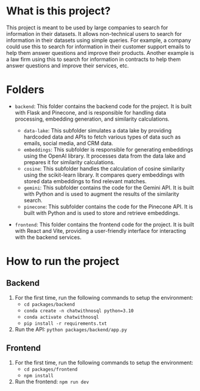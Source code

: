 # What is this project?

This project is meant to be used by large companies to search for information in their datasets. It allows non-technical users to search for information in their datasets using simple queries. For example, a company could use this to search for information in their customer support emails to help them answer questions and improve their products. Another example is a law firm using this to search for information in contracts to help them answer questions and improve their services, etc.

# Folders

- `backend`: This folder contains the backend code for the project. It is built with Flask and Pinecone, and is responsible for handling data processing, embedding generation, and similarity calculations.
  - `data-lake`: This subfolder simulates a data lake by providing hardcoded data and APIs to fetch various types of data such as emails, social media, and CRM data.
  - `embeddings`: This subfolder is responsible for generating embeddings using the OpenAI library. It processes data from the data lake and prepares it for similarity calculations.
  - `cosine`: This subfolder handles the calculation of cosine similarity using the scikit-learn library. It compares query embeddings with stored data embeddings to find relevant matches.
  - `gemini`: This subfolder contains the code for the Gemini API. It is built with Python and is used to augment the results of the similarity search.
  - `pinecone`: This subfolder contains the code for the Pinecone API. It is built with Python and is used to store and retrieve embeddings.

- `frontend`: This folder contains the frontend code for the project. It is built with React and Vite, providing a user-friendly interface for interacting with the backend services.


# How to run the project

## Backend
1. For the first time, run the following commands to setup the environment:
   - `cd packages/backend`
   - `conda create -n chatwithnosql python=3.10`
   - `conda activate chatwithnosql`
   - `pip install -r requirements.txt`
2. Run the API: `python packages/backend/app.py`

## Frontend
1. For the first time, run the following commands to setup the environment:
   - `cd packages/frontend`
   - `npm install`
2. Run the frontend: `npm run dev`


